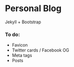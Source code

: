 # Personal Blog
Jekyll + Bootstrap

### To do:
- Favicon
- Twitter cards / Facebook OG
- Meta tags
- Posts